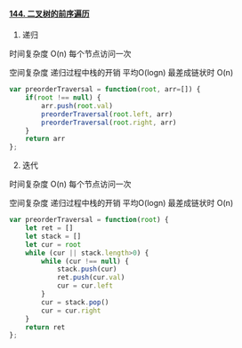 #### [144. 二叉树的前序遍历](https://leetcode-cn.com/problems/binary-tree-preorder-traversal/)

1. 递归

时间复杂度 O(n) 每个节点访问一次

空间复杂度  递归过程中栈的开销 平均O(logn) 最差成链状时 O(n)

```js
var preorderTraversal = function(root, arr=[]) {
    if(root !== null) {
        arr.push(root.val)
        preorderTraversal(root.left, arr)
        preorderTraversal(root.right, arr)
    }
    return arr
};
```



2. 迭代

时间复杂度 O(n) 每个节点访问一次

空间复杂度  递归过程中栈的开销 平均O(logn) 最差成链状时 O(n)

```js
var preorderTraversal = function(root) {
    let ret = []
    let stack = []
    let cur = root
    while (cur || stack.length>0) {
        while (cur !== null) {
            stack.push(cur)
            ret.push(cur.val)
            cur = cur.left
        }
        cur = stack.pop()
        cur = cur.right
    }
    return ret
};
```

